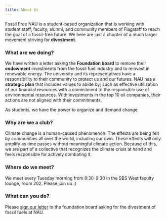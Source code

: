```yaml
---
title: About Us
---
```


Fossil Free NAU is a student-based organization that is working with student staff, faculty, alumni, and community members of Flagstaff to reach the goal of a fossil-free future. We here are just a chapter of a much larger movement striving for **divestment**.

### What are we doing?

We have written a letter asking the **Foundation board** to remove their **endowment** investments from the fossil fuel industry and to reinvest in renewable energy. The university and its representatives have a responsibility to their community to protect us and our futures. NAU has a **strategic plan** that includes values to abide by; such as effective utilization of our financial resources with a commitment to the responsible use of environmental resources. With investments in the top 10 oil companies, their actions are not aligned with their commitments.

 As students, we have the power to organize and demand change.
 
### Why are we a club?

Climate change is a human-caused phenomenon. The effects are being felt by communities all over the world, including our own. These effects will only amplify as time passes without meaningful climate action. Because of this, we are part of a collective that recognizes the climate crisis at hand and feels responsible for actively combating it.

### Where do we meet?

We meet every Tuesday morning from 8:30-9:30 in the SBS West faculty lounge, room 202. Please join uu :)

### What can you do?

Please [sign our letter](https://docs.google.com/forms/d/e/1FAIpQLSd2rUWwhlmpTKK1G0pliGEW8WNCGbH7koF7B42uq20HuBPd7Q/viewform?usp=sf_link) to the foundation board asking for the divestment of fossil fuels at NAU. 


